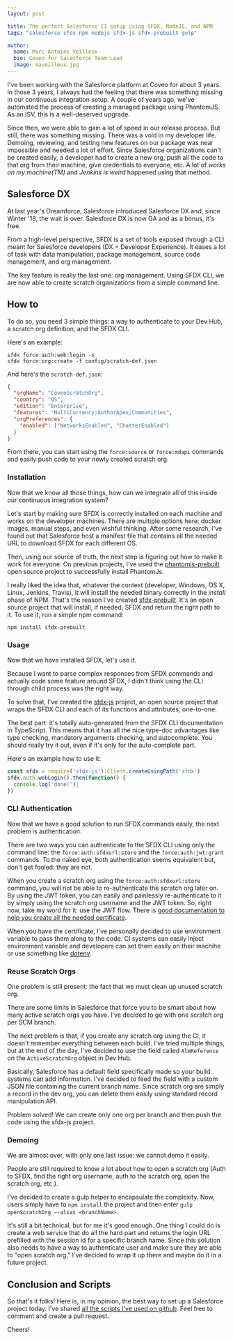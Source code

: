 ```yaml
---
layout: post

title: The perfect Salesforce CI setup using SFDX, NodeJS, and NPM
tags: "salesforce sfdx npm nodejs sfdx-js sfdx-prebuilt gulp"

author:
  name: Marc-Antoine Veilleux
  bio: Coveo for Salesforce Team Lead
  image: maveilleux.jpg
---
```



I've been working with the Salesforce platform at Coveo for about 3 years. In those 3 years, I always had the feeling that there was something missing in our continuous integration setup. A couple of years ago, we've automated the process of creating a managed package using PhantomJS. As an ISV, this is a well-deserved upgrade.

Since then, we were able to gain a lot of speed in our release process. But still, there was something missing. There was a void in my developer life. Demoing, reviewing, and testing new features on our package was near impossible and needed a lot of effort. Since Salesforce organizations can't be created easily, a developer had to create a new org, push all the code to that org from their machine, give credentials to everyone, etc. A lot of _works on my machine(TM)_ and _Jenkins is weird_ happened using that method.

<!-- more -->

## Salesforce DX

At last year's Dreamforce, Salesforce introduced Salesforce DX and, since Winter '18, the wait is over. Salesforce DX is now GA and as a bonus, it's free.

From a high-level perspective, SFDX is a set of tools exposed through a CLI meant for Salesforce developers (DX = Developer Experience). It eases a lot of task with data manipulation, package management, source code management, and org management.

The key feature is really the last one: org management. Using SFDX CLI, we are now able to create scratch organizations from a simple command line. 

## How to

To do so, you need 3 simple things: a way to authenticate to your Dev Hub, a scratch org definition, and the SFDX CLI. 

Here's an example:

```
sfdx force:auth:web:login -s
sfdx force:org:create -f config/scratch-def.json
```

And here's the `scratch-def.json`:

```json
{
  "orgName": "CoveoScratchOrg",
  "country": "US",
  "edition": "Enterprise",
  "features": "MultiCurrency;AuthorApex;Communities",
  "orgPreferences": {
    "enabled": ["NetworksEnabled", "ChatterEnabled"]
  }
}
```

From there, you can start using the `force:source` or `force:mdapi` commands and easily push code to your newly created scratch org.

### Installation

Now that we know all those things, how can we integrate all of this inside our continuous integration system?

Let's start by making sure SFDX is correctly installed on each machine and works on the developer machines. There are multiple options here: docker images, manual steps, and even wishful thinking. After some research, I've found out that Salesforce host a manifest file that contains all the needed URL to download SFDX for each different OS. 

Then, using our source of truth, the next step is figuring out how to make it work for everyone. On previous projects, I've used the [phantomjs-prebuilt](http://phantomjs.org/) open source project to successfully install PhantomJs.

I really liked the idea that, whatever the context (developer, Windows, OS X, Linux, Jenkins, Travis), it will install the needed binary correctly in the _install_ phase of NPM. That's the reason I've created [sfdx-prebuilt](https://github.com/coveo/sfdx-prebuilt). It's an open source project that will install, if needed, SFDX and return the right path to it. To use it, run a simple npm command:

```
npm install sfdx-prebuilt
```

### Usage

Now that we have installed SFDX, let's use it.

Because I want to parse complex responses from SFDX commands and actually code some feature around SFDX, I didn't think using the CLI through child process was the right way.

To solve that, I've created the [sfdx-js](https://github.com/coveo/sfdx-js) project, an open source project that wraps the SFDX CLI and each of its functions and attributes, one-to-one.

The best part: it's totally auto-generated from the SFDX CLI documentation in TypeScript. This means that it has all the nice type-doc advantages like type checking, mandatory arguments checking, and autocomplete. You should really try it out, even if it's only for the auto-complete part.

Here's an example how to use it:

```javascript
const sfdx = require('sfdx-js').Client.createUsingPath('sfdx')
sfdx.auth.webLogin().then(function() {
  console.log('done!');
})
```

### CLI Authentication

Now that we have a good solution to run SFDX commands easily, the next problem is authentication.

There are two ways you can authenticate to the SFDX CLI using only the command line: the `force:auth:sfdxurl:store` and the `force:auth:jwt:grant` commands. To the naked eye, both authentication seems equivalent but, don't get fooled: they are not.

When you create a scratch org using the `force:auth:sfdxurl:store` command, you will not be able to re-authenticate the scratch org later on. By using the JWT token, you can easily and painlessly re-authenticate to it by simply using the scratch org username and the JWT token. So, right now, take my word for it: use the JWT flow. There is [good documentation to help you create all the needed certificate](https://developer.salesforce.com/docs/atlas.en-us.sfdx_dev.meta/sfdx_dev/sfdx_dev_auth_jwt_flow.htm).

When you have the certificate, I've personally decided to use environment variable to pass them along to the code. CI systems can easily inject environment variable and developers can set them easily on their machihe or use something like [dotenv](https://github.com/motdotla/dotenv).

### Reuse Scratch Orgs

One problem is still present: the fact that we must clean up unused scratch org.

There are some limits in Salesforce that force you to be smart about how many active scratch orgs you have. I've decided to go with one scratch org per SCM branch.

The next problem is that, if you create any scratch org using the CI, it doesn't remember everything between each build. I've tried multiple things, but at the end of the day, I've decided to use the field called `AlmReference` on the `ActiveScratchOrg` object in Dev Hub.

Basically, Salesforce has a default field specifically made so your build systems can add information. I've decided to feed the field with a custom JSON file containing the current branch name. Since scratch org are simply a record in the dev org, you can delete them easily using standard record manipulation API.

Problem solved! We can create only one org per branch and then push the code using the sfdx-js project.

### Demoing

We are almost over, with only one last issue: we cannot demo it easily.

People are still required to know a lot about how to open a scratch org (Auth to SFDX, find the right org username, auth to the scratch org, open the scratch org, etc.).

I've decided to create a gulp helper to encapsulate the complexity. Now, users simply have to `npm install` the project and then enter `gulp openScratchOrg –-alias <branchName>`.

It's still a bit technical, but for me it's good enough. One thing I could do is create a web service that do all the hard part and returns the login URL prefilled with the session id for a specific branch name. Since this solution also needs to have a way to authenticate user and make sure they are able to "open scratch org," I've decided to wrap it up there and maybe do it in a future project.

## Conclusion and Scripts

So that's it folks! Here is, in my opinion, the best way to set up a Salesforce project today. I've shared [all the scripts I've used on github](https://github.com/coveo/sfdx-js/blob/master/examples/setupScratchOrg.js). Feel free to comment and create a pull request.

Cheers!
